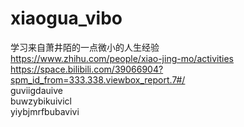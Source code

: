 # xiaogua_vibo    
学习来自萧井陌的一点微小的人生经验   
https://www.zhihu.com/people/xiao-jing-mo/activities    
https://space.bilibili.com/39066904?spm_id_from=333.338.viewbox_report.7#/    
guviigdauive    
buwzybikuivicl    
yiybjmrfbubavivi   
